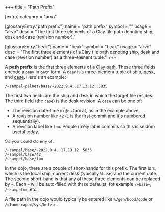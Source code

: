 +++
title = "Path Prefix"

[extra]
category = "arvo"

[glossaryEntry."path prefix"]
name = "path prefix"
symbol = ""
usage = "arvo"
desc = "The first three elements of a Clay file path denoting ship, desk and case (revision number)."

[glossaryEntry."beak"]
name = "beak"
symbol = "beak"
usage = "arvo"
desc = "The first three elements of a Clay file path denoting ship, desk and case (revision number) as a three-element tuple."
+++

A **path prefix** is the first three elements of a
[Clay](/glossary/clay) [path](/glossary/path). These three
fields encode a `beak` in `path` form. A `beak` is a three-element tuple of
[ship](/glossary/ship), [desk](/glossary/desk), and
[case](/glossary/case). Here's an example:

```hoon
/~sampel-palnet/base/~2022.9.4..17.13.12..5835
```

The first two fields are the ship and desk in which the target file resides.
The third field (the `case`) is the desk revision. A `case` can be one
of:

- The revision date-time in `@da` format, as in the example above.
- A revision number like `42` (`1` is the first commit and it's numbered sequentially).
- A revision label like `foo`. People rarely label commits so this is seldom useful today.

So you could do any of:

```hoon
/~sampel/base/~2022.9.4..17.13.12..5835
/~sampel/base/42
/~sampel/base/foo
```

In the dojo, there are a couple of short-hands for this prefix. The first is
`%`, which is the local ship, current desk (typically `%base`) and the current
date. The second short-hand is that any of these three elements can be replaced
by `=`. Each `=` will be auto-filled with these defaults, for example
`/=base=`, `/~sampel==`, etc. 

A file path in the dojo would typically be entered like `%/gen/hood/code` or
`/=landscape=/sys/kelvin`.
